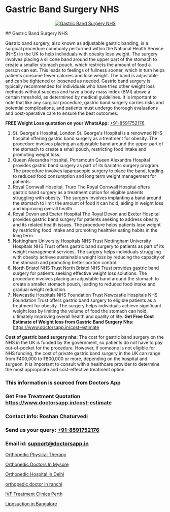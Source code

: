 # Gastric Band Surgery NHS

<p align="center">
  <a href="https://doctorsapp.in/uploads/treatment_image/mechanism%20of%20action.jpg">
    <img src="https://doctorsapp.in/treatment/intragastric-balloon" alt="Gastric Band Surgery NHS">
  </a>
</p>
## Gastric Band Surgery NHS

Gastric band surgery, also known as adjustable gastric banding, is a surgical procedure commonly performed within the National Health Service (NHS) in the UK to help individuals with obesity lose weight. The surgery involves placing a silicone band around the upper part of the stomach to create a smaller stomach pouch, which restricts the amount of food a person can eat. This leads to feelings of fullness sooner, which in turn helps patients consume fewer calories and lose weight. The band is adjustable and can be tightened or loosened as needed. Gastric band surgery is typically recommended for individuals who have tried other weight loss methods without success and have a body mass index (BMI) above a certain threshold, as determined by medical guidelines. It is important to note that like any surgical procedure, gastric band surgery carries risks and potential complications, and patients must undergo thorough evaluations and post-operative care to ensure the best outcomes.

**FREE Weight Loss quotation on your WhatsApp:**  [+91-8591752176](https://api.whatsapp.com/send?phone=8591752176)

1) St. George's Hospital, London   St. George's Hospital is a renowned NHS hospital offering gastric band surgery as a treatment for obesity. The procedure involves placing an adjustable band around the upper part of the stomach to create a small pouch, restricting food intake and promoting weight loss.
2) Queen Alexandra Hospital, Portsmouth   Queen Alexandra Hospital provides gastric band surgery as part of its bariatric surgery program. The procedure involves laparoscopic surgery to place the band, leading to reduced food consumption and long term weight management for patients.
3) Royal Cornwall Hospital, Truro   The Royal Cornwall Hospital offers gastric band surgery as a treatment option for eligible patients struggling with obesity. The surgery involves implanting a band around the stomach to limit the amount of food it can hold, aiding in weight loss and improving overall health.
4) Royal Devon and Exeter Hospital   The Royal Devon and Exeter Hospital provides gastric band surgery for patients seeking to address obesity and its related health issues. The procedure helps patients lose weight by restricting food intake and promoting healthier eating habits in the long term.
5) Nottingham University Hospitals NHS Trust   Nottingham University Hospitals NHS Trust offers gastric band surgery to patients as part of its weight management services. The surgery helps individuals struggling with obesity achieve sustainable weight loss by reducing the capacity of the stomach and promoting better portion control.
6) North Bristol NHS Trust   North Bristol NHS Trust provides gastric band surgery for patients seeking effective weight loss solutions. The procedure involves placing an adjustable band around the stomach to create a smaller stomach pouch, leading to reduced food intake and gradual weight reduction.
7) Newcastle Hospitals NHS Foundation Trust   Newcastle Hospitals NHS Foundation Trust offers gastric band surgery to eligible patients as a treatment for obesity. The surgery helps individuals achieve significant weight loss by limiting the volume of food the stomach can hold, ultimately improving overall health and quality of life.
**Get Free Cost Estimate of Weight loss from Gastric Band Surgery Nhs:** https://www.doctorsapp.in/cost-estimate

**Cost of gastric band surgery nhs:**
The cost for gastric band surgery on the NHS in the UK is funded by the government, so patients do not have to pay out-of-pocket for the procedure. However, if someone is not eligible for NHS funding, the cost of private gastric band surgery in the UK can range from ₹400,000 to ₹800,000 or more, depending on the hospital and surgeon. It is important to consult with a healthcare provider to determine the most appropriate and cost-effective treatment option.

### This information is sourced from Doctors App 
### Get Free Treatment Quotation https://www.doctorsapp.in/cost-estimate
### Contact info: Roshan Chaturvedi 
### Send us your query: [+91-8591752176](https://api.whatsapp.com/send?phone=8591752176) 
### Email id: support@doctorsapp.in

[Orthopedic Physical Therapy](https://www.linkedin.com/pulse/orthopedic-physical-therapy-doctorsappin-yu0sc?trackingId=8l56wE%2FUQkPdoAsoO%2BfgSA%3D%3D&lipi=urn%3Ali%3Apage%3Ad_flagship3_company_admin%3BcTUR6naWQkWjeA%2BR15noZQ%3D%3D)

[Orthopedic Doctors In Mysore](https://www.linkedin.com/pulse/orthopedic-doctors-mysore-doctorsapp-chittagong-iwnhe?trackingId=XXYbHa38RO29T6FbF6Nh%2FA%3D%3D&lipi=urn%3Ali%3Apage%3Ad_flagship3_company_admin%3BUjs5mcUZR9ewYOKOFkpg2w%3D%3D)

[Orthopedic Hospital In Delhi](https://medium.com/@manish632504/orthopedic-hospital-in-delhi-4f47646f04db)

[orthopedic doctor in ranchi](https://medium.com/@vimalrana22/orthopedic-doctor-in-ranchi-c42448d04380)

[IVF Treatment Clinics Perth](https://doctors-apps.github.io/doctorsapp/ivf-treatment-clinics-perth)

[Liposuction in Bangalore](https://doctors-apps.github.io/doctorsapp/liposuction-in-bangalore)


